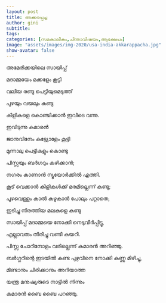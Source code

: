 ```yaml
---
layout: post
title: അക്കരപ്പച്ച
author: gini
subtitle: 
tags: 
categories: [സമകാലീകം,ചിന്താവിഷയം,ആക്ഷേപം]
image: "assets/images/img-2020/usa-india-akkarappacha.jpg"
show-avatar: false
---
```


അമേരിക്കയിലെ സായിപ്പ് 

മദാമ്മയേം മക്കളേം കൂട്ടി

വലിയ രണ്ടു പെട്ടിയുമെടുത്ത് 

പുഴയും വയലും കണ്ടു 

കിളികളെ കൊഞ്ചിക്കാൻ ഇവിടെ വന്നു.



ഇവിടുന്നു കുമാരൻ 

ജാനുവിനേം കുട്ട്യോളേം കൂട്ടി

മൂന്നാലു പെട്ടികളും കൊണ്ടു 

പിസ്സയും ബർഗറും കഴിക്കാൻ;

നഗരം കാണാൻ ന്യൂയോർക്കിൽ എത്തി.


കൂട് വെക്കാൻ കിളികൾക്ക് മരമില്ലെന്ന് കണ്ടു;

പുഴവെള്ളം കാൽ കഴുകാൻ പോലും പറ്റാതെ,

ഇടിച്ചു നിരത്തിയ മലകളെ കണ്ടു

സായിപ്പ് മദാമ്മയെ നോക്കി നെടുവീർപ്പിട്ടു,

എല്ലാവരും തിരിച്ചു വണ്ടി കയറി.


പിസ്സ ചോറിനോളം വരില്ലെന്ന് കുമാരൻ അറിഞ്ഞു.

ബർഗ്ഗറിന്റെ ഇടയിൽ കണ്ട പുഴുവിനെ നോക്കി കണ്ണു മിഴിച്ചു,

മിണ്ടാനും ചിരിക്കാനും അറിയാത്ത 

യന്ത്ര മനുഷ്യരുടെ നാട്ടിൽ നിന്നും 

കുമാരൻ ബൈ ബൈ പറഞ്ഞു.